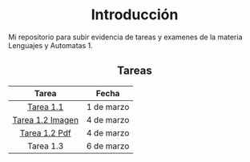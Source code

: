 <div align="center">
  
# Introducción

</div>

Mi repositorio para subir evidencia de tareas y examenes de la materia Lenguajes y Automatas 1. 


<div align="center">

## Tareas

| Tarea         | Fecha      |
| :-----------: | :--------: |
| [Tarea 1.1](https://github.com/Hansel2731/Lenguajes-y-Automatas/blob/master/Tareas%20U1/T1U1_Cuadro%20Comparativo.pdf)     | 1 de marzo |
| [Tarea 1.2 Imagen](https://github.com/Hansel2731/Lenguajes-y-Automatas/blob/master/Tareas%20U1/T2U1_Mapa%20Conceptual.jpg)     | 4 de marzo |
| [Tarea 1.2 Pdf](https://github.com/Hansel2731/Lenguajes-y-Automatas/blob/master/Tareas%20U1/T2U1_Mapa%20Conceptual.pdf)     | 4 de marzo |
| Tarea 1.3     | 6 de marzo |

</div>
